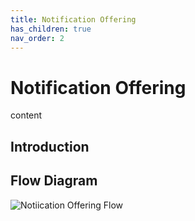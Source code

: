 ```yaml
---
title: Notification Offering
has_children: true
nav_order: 2
---
```


# Notification Offering 

content 

## Introduction

## Flow Diagram

![Notiication Offering Flow](https://github.com/josh-toluna/tolunaintegratedpaneldocs/blob/master/resources/flows/IP%20Flow%20Diagrams-Notification.png?raw=true)
